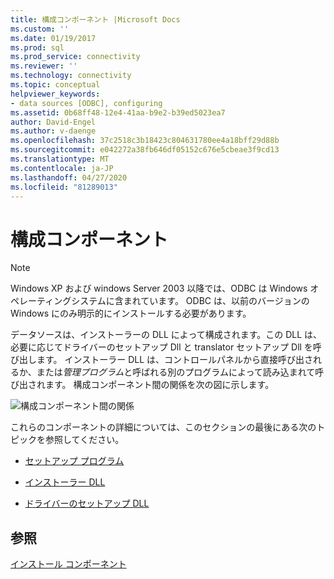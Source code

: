 ```yaml
---
title: 構成コンポーネント |Microsoft Docs
ms.custom: ''
ms.date: 01/19/2017
ms.prod: sql
ms.prod_service: connectivity
ms.reviewer: ''
ms.technology: connectivity
ms.topic: conceptual
helpviewer_keywords:
- data sources [ODBC], configuring
ms.assetid: 0b68ff48-12e4-41aa-b9e2-b39ed5023ea7
author: David-Engel
ms.author: v-daenge
ms.openlocfilehash: 37c2518c3b18423c804631780ee4a18bff29d88b
ms.sourcegitcommit: e042272a38fb646df05152c676e5cbeae3f9cd13
ms.translationtype: MT
ms.contentlocale: ja-JP
ms.lasthandoff: 04/27/2020
ms.locfileid: "81289013"
---
```

# <a name="configuration-components"></a>構成コンポーネント
> [!NOTE]  
>  Windows XP および windows Server 2003 以降では、ODBC は Windows オペレーティングシステムに含まれています。 ODBC は、以前のバージョンの Windows にのみ明示的にインストールする必要があります。  
  
 データソースは、インストーラーの DLL によって構成されます。この DLL は、必要に応じてドライバーのセットアップ Dll と translator セットアップ Dll を呼び出します。 インストーラー DLL は、コントロールパネルから直接呼び出されるか、または*管理プログラム*と呼ばれる別のプログラムによって読み込まれて呼び出されます。 構成コンポーネント間の関係を次の図に示します。  
  
 ![構成コンポーネント間の関係](../../../odbc/reference/install/media/pr30.gif "pr30")  
  
 これらのコンポーネントの詳細については、このセクションの最後にある次のトピックを参照してください。  
  
-   [セットアップ プログラム](../../../odbc/reference/install/setup-program.md)  
  
-   [インストーラー DLL](../../../odbc/reference/install/installer-dll.md)  
  
-   [ドライバーのセットアップ DLL](../../../odbc/reference/install/driver-setup-dll.md)  
  
## <a name="see-also"></a>参照  
 [インストール コンポーネント](../../../odbc/reference/install/installation-components.md)
